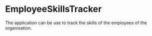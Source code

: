# EmployeeSkillsTracker
The application can be use to track the skills of the employees of the organisation.
